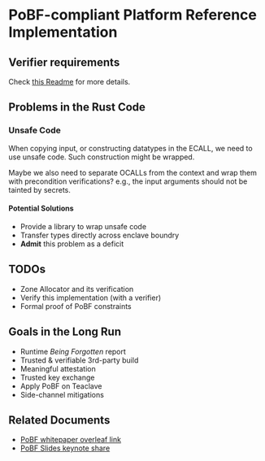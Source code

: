 # PoBF-compliant Platform Reference Implementation

## Verifier requirements

Check [this Readme](verifier/README.md) for more details.

## Problems in the Rust Code

### Unsafe Code

When copying input, or constructing datatypes in the ECALL, 
we need to use unsafe code. Such construction might be wrapped.

Maybe we also need to separate OCALLs from the context 
and wrap them with precondition verifications? 
e.g., the input arguments should not be tainted by secrets.

#### Potential Solutions

- Provide a library to wrap unsafe code
- Transfer types directly across enclave boundry
- **Admit** this problem as a deficit

## TODOs

- Zone Allocator and its verification
- Verify this implementation (with a verifier)
- Formal proof of PoBF constraints

## Goals in the Long Run

- Runtime *Being Forgotten* report
- Trusted & verifiable 3rd-party build
- Meaningful attestation
- Trusted key exchange
- Apply PoBF on Teaclave
- Side-channel mitigations

## Related Documents

- [PoBF whitepaper overleaf link](https://www.overleaf.com/4268188831mdgcyfhmmfsg)
- [PoBF Slides keynote share](https://www.icloud.com/keynote/0da8dyFEr1CrbtnFFXST0UHnQ#PoBF)